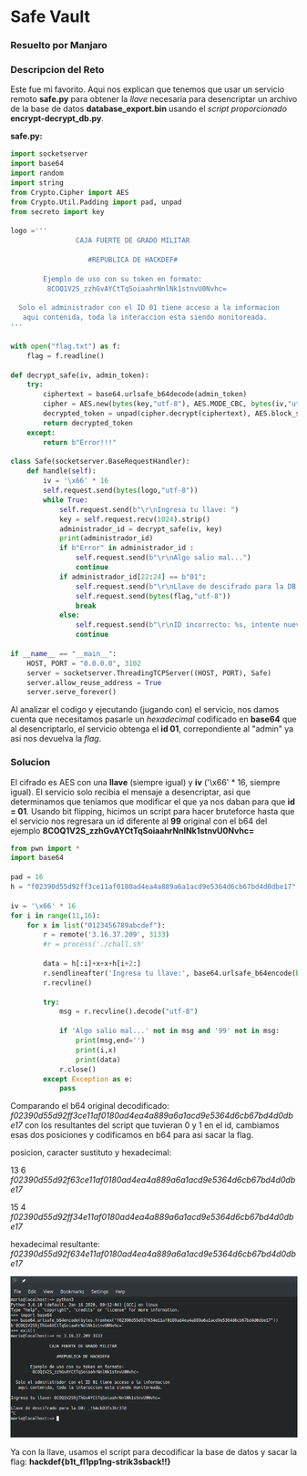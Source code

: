 # Safe Vault

### Resuelto por Manjaro

### Descripcion del Reto

Este fue mi favorito.
Aqui nos explican que tenemos que usar un servicio remoto **safe.py** para obtener la *llave* necesaria para desencriptar un archivo de la base de datos **database_export.bin** usando el *script proporcionado* **encrypt-decrypt_db.py**.

**safe.py:**
```python
import socketserver
import base64
import random
import string
from Crypto.Cipher import AES
from Crypto.Util.Padding import pad, unpad
from secreto import key

logo ='''
                CAJA FUERTE DE GRADO MILITAR
 
                   #REPUBLICA DE HACKDEF#

        Ejemplo de uso con su token en formato: 
         8COQ1V2S_zzhGvAYCtTqSoiaahrNnlNk1stnvU0Nvhc=
    
  Solo el administrador con el ID 01 tiene acceso a la informacion
   aqui contenida, toda la interaccion esta siendo monitoreada.
'''

with open("flag.txt") as f:
    flag = f.readline()

def decrypt_safe(iv, admin_token):
    try:
        ciphertext = base64.urlsafe_b64decode(admin_token)
        cipher = AES.new(bytes(key,"utf-8"), AES.MODE_CBC, bytes(iv,"utf-8"))
        decrypted_token = unpad(cipher.decrypt(ciphertext), AES.block_size)
        return decrypted_token
    except:
        return b"Error!!!"

class Safe(socketserver.BaseRequestHandler):
    def handle(self):
        iv = '\x66' * 16
        self.request.send(bytes(logo,"utf-8"))
        while True:
            self.request.send(b"\r\nIngresa tu llave: ")
            key = self.request.recv(1024).strip()
            administrador_id = decrypt_safe(iv, key)
            print(administrador_id)
            if b"Error" in administrador_id :
                self.request.send(b"\r\nAlgo salio mal...")
                continue
            if administrador_id[22:24] == b"01":
                self.request.send(b"\r\nLlave de descifrado para la DB: ")
                self.request.send(bytes(flag,"utf-8"))
                break
            else:
                self.request.send(b"\r\nID incorrecto: %s, intente nuevamente..." % administrador_id[22:24])
                continue

if __name__ == "__main__":
    HOST, PORT = "0.0.0.0", 3102
    server = socketserver.ThreadingTCPServer((HOST, PORT), Safe)
    server.allow_reuse_address = True
    server.serve_forever()
```

Al analizar el codigo y ejecutando (jugando con) el servicio, nos damos cuenta que necesitamos pasarle un *hexadecimal* codificado en **base64** que al desencriptarlo, el servicio obtenga el **id 01**, correpondiente al "admin" ya asi nos devuelva la *flag*.

### Solucion

El cifrado es AES con una **llave** (siempre igual) y **iv** ('\x66' * 16, siempre igual).
El servicio solo recibia el mensaje a desencriptar, asi que determinamos que teniamos que modificar el que ya nos daban para que **id = 01**.
Usando bit flipping, hicimos un script para hacer bruteforce hasta que el servicio nos regresara un id diferente al **99** original con el b64 del ejemplo **8COQ1V2S_zzhGvAYCtTqSoiaahrNnlNk1stnvU0Nvhc=**

```python
from pwn import *
import base64

pad = 16
h = "f02390d55d92ff3ce11af0180ad4ea4a889a6a1acd9e5364d6cb67bd4d0dbe17"

iv = '\x66' * 16
for i in range(11,16):
    for x in list("0123456789abcdef"):
        r = remote('3.16.37.209', 3133)
        #r = process('./chall.sh'

        data = h[:i]+x+x+h[i+2:]
        r.sendlineafter('Ingresa tu llave:', base64.urlsafe_b64encode(bytes.fromhex(data)))
        r.recvline()

        try:
            msg = r.recvline().decode("utf-8")

            if 'Algo salio mal...' not in msg and '99' not in msg:
                print(msg,end='')
                print(i,x)
                print(data)
            r.close()
        except Exception as e:
            pass
```

Comparando el b64 original decodificado: *f02390d55d92ff3ce11af0180ad4ea4a889a6a1acd9e5364d6cb67bd4d0dbe17* con los resultantes del script que tuvieran 0 y 1 en el id, cambiamos esas dos posiciones y codificamos en b64 para asi sacar la flag.

posicion, caracter sustituto y hexadecimal:

13 6 *f02390d55d92f63ce11af0180ad4ea4a889a6a1acd9e5364d6cb67bd4d0dbe17*

15 4 *f02390d55d92ff34e11af0180ad4ea4a889a6a1acd9e5364d6cb67bd4d0dbe17*

hexadecimal resultante: *f02390d55d92f634e11af0180ad4ea4a889a6a1acd9e5364d6cb67bd4d0dbe17*

![Solve](solve.png)

Ya con la llave, usamos el script para decodificar la base de datos y sacar la flag:
**hackdef{b1t_fl1pp1ng-strik3sback!!}**
